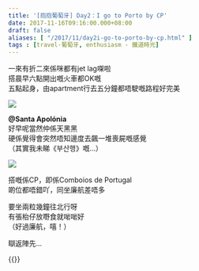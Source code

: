 ```yaml
---
title: '[抱抱葡萄牙] Day2：I go to Porto by CP'
date: 2017-11-16T09:16:00.000+08:00
draft: false
aliases: [ "/2017/11/day2i-go-to-porto-by-cp.html" ]
tags : [travel-葡萄牙, enthusiasm - 鐵道時光]
---
```


一來有折二來係咪都有jet lag㗎啦  
搭晨早六點開出嘅火車都OK嘅  
五點起身，由apartment行去五分鐘都唔駛嘅路程好完美  

![](/images/portugal2a.jpg)

**@Santa Apolónia**  
好早呢當然仲係天黑黑  
硬係覺得會突然唔知邊度去飆一堆喪屍嘅感覺  
（其實我未睇《부산행》嘅...）  

![](/images/portugal2a1.jpg)

搭嘅係CP，即係Comboios de Portugal  
啲位都唔錯吖，同坐廉航差唔多  
  
要坐兩粒幾鐘往北行呀  
有張枱仔放嘢食就啱啱好  
（好過廉航，嘻！）  
  
瞓返陣先...  
  

{{<portugal>}}  
